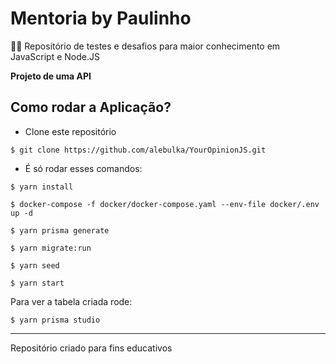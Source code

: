 # Mentoria by Paulinho

👩‍💻 Repositório de testes e desafios para maior conhecimento em JavaScript e Node.JS

**Projeto de uma API**

##  Como rodar a Aplicação?


* Clone este repositório
```
$ git clone https://github.com/alebulka/YourOpinionJS.git
```

* É só rodar esses comandos:
```
$ yarn install
```
```
$ docker-compose -f docker/docker-compose.yaml --env-file docker/.env up -d
```
```
$ yarn prisma generate
```
```
$ yarn migrate:run
```
```
$ yarn seed
```


```
$ yarn start
```
Para ver a tabela criada rode:
```
$ yarn prisma studio
```
---

Repositório criado para fins educativos